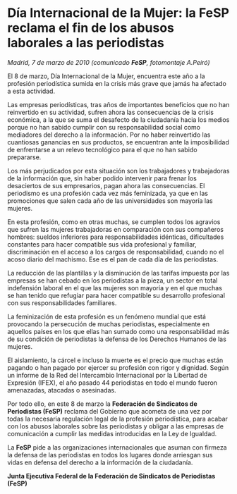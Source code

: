 # Día Internacional de la Mujer: la FeSP reclama el fin de los abusos laborales a las periodistas

*Madrid, 7 de marzo de 2010 (comunicado **FeSP**, fotomontaje A.Peiró)*

El 8 de marzo, Día Internacional de la Mujer, encuentra este año a la profesión periodística sumida en la crisis más grave que jamás ha afectado a esta actividad.

Las empresas periodísticas, tras años de importantes beneficios que no han reinvertido en su actividad, sufren ahora las consecuencias de la crisis económica, a la que se suma el desafecto de la ciudadanía hacia los medios porque no han sabido cumplir con su responsabilidad social como mediadores del derecho a la información. Por no haber reinvertido las cuantiosas ganancias en sus productos, se encuentran ante la imposibilidad de enfrentarse a un relevo tecnológico para el que no han sabido prepararse.

Los más perjudicados por esta situación son los trabajadores y trabajadoras de la información que, sin haber podido intervenir para frenar los desaciertos de sus empresarios, pagan ahora las consecuencias. El periodismo es una profesión cada vez más feminizada, ya que en las promociones que salen cada año de las universidades son mayoría las mujeres.

En esta profesión, como en otras muchas, se cumplen todos los agravios que sufren las mujeres trabajadoras en comparación con sus compañeros hombres: sueldos inferiores para responsabilidades idénticas, dificultades constantes para hacer compatible sus vida profesional y familiar, discriminación en el acceso a los cargos de responsabilidad, cuando no el acoso diario del machismo. Ese es el pan de cada día de las periodistas.

La reducción de las plantillas y la disminución de las tarifas impuesta por las empresas se han cebado en los periodistas a la pieza, un sector en total indefensión laboral en el que las mujeres son mayoría y en el que muchas se han tenido que refugiar para hacer compatible su desarrollo profesional con sus responsabilidades familiares.

La feminización de esta profesión es un fenómeno mundial que está provocando la persecución de muchas periodistas, especialmente en aquellos países en los que ellas han sumado como una responsabilidad más de su condición de periodistas la defensa de los Derechos Humanos de las mujeres.

El aislamiento, la cárcel e incluso la muerte es el precio que muchas están pagando o han pagado por ejercer su profesión con rigor y dignidad. Según un informe de la Red del Intercambio Internacional por la Libertad de Expresión (IFEX), el año pasado 44 periodistas en todo el mundo fueron amenazadas, atacadas o asesinadas.

Por todo ello, en este 8 de marzo la **Federación de Sindicatos de Periodistas (FeSP)** reclama del Gobierno que acometa de una vez por todas la necesaria regulación legal de la profesión periodística, para acabar con los abusos laborales sobre las periodistas y obligar a las empresas de comunicación a cumplir las medidas introducidas en la Ley de Igualdad.

La **FeSP** pide a las organizaciones internacionales que asuman con firmeza la defensa de las periodistas en todos los lugares donde arriesgan sus vidas en defensa del derecho a la información de la ciudadanía.

**Junta Ejecutiva Federal de la Federación de Sindicatos de Periodistas (FeSP)**
